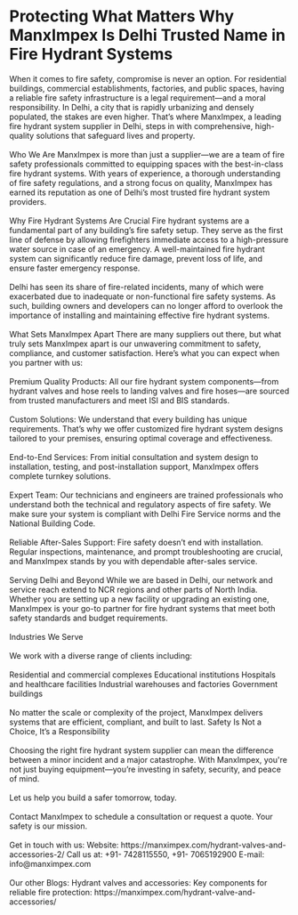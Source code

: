 <h1>Protecting What Matters Why ManxImpex Is Delhi Trusted Name in Fire Hydrant Systems</h1>
When it comes to fire safety, compromise is never an option. For residential buildings, commercial establishments, factories, and public spaces, having a reliable fire safety infrastructure is a legal requirement—and a moral responsibility. In Delhi, a city that is rapidly urbanizing and densely populated, the stakes are even higher. That’s where ManxImpex, a leading fire hydrant system supplier in Delhi, steps in with comprehensive, high-quality solutions that safeguard lives and property.<br><br>
Who We Are
ManxImpex is more than just a supplier—we are a team of fire safety professionals committed to equipping spaces with the best-in-class fire hydrant systems. With years of experience, a thorough understanding of fire safety regulations, and a strong focus on quality, ManxImpex has earned its reputation as one of Delhi’s most trusted fire hydrant system providers.<br><br>
Why Fire Hydrant Systems Are Crucial
Fire hydrant systems are a fundamental part of any building’s fire safety setup. They serve as the first line of defense by allowing firefighters immediate access to a high-pressure water source in case of an emergency. A well-maintained fire hydrant system can significantly reduce fire damage, prevent loss of life, and ensure faster emergency response.<br><br>
Delhi has seen its share of fire-related incidents, many of which were exacerbated due to inadequate or non-functional fire safety systems. As such, building owners and developers can no longer afford to overlook the importance of installing and maintaining effective fire hydrant systems.<br><br>
What Sets ManxImpex Apart
There are many suppliers out there, but what truly sets ManxImpex apart is our unwavering commitment to safety, compliance, and customer satisfaction. Here’s what you can expect when you partner with us:<br><br>
Premium Quality Products: All our fire hydrant system components—from hydrant valves and hose reels to landing valves and fire hoses—are sourced from trusted manufacturers and meet ISI and BIS standards.<br><br>
Custom Solutions: We understand that every building has unique requirements. That’s why we offer customized fire hydrant system designs tailored to your premises, ensuring optimal coverage and effectiveness.<br><br>
End-to-End Services: From initial consultation and system design to installation, testing, and post-installation support, ManxImpex offers complete turnkey solutions.<br><br>
Expert Team: Our technicians and engineers are trained professionals who understand both the technical and regulatory aspects of fire safety. We make sure your system is compliant with Delhi Fire Service norms and the National Building Code.<br><br>
Reliable After-Sales Support: Fire safety doesn’t end with installation. Regular inspections, maintenance, and prompt troubleshooting are crucial, and ManxImpex stands by you with dependable after-sales service.<br><br>
Serving Delhi and Beyond
While we are based in Delhi, our network and service reach extend to NCR regions and other parts of North India. Whether you are setting up a new facility or upgrading an existing one, ManxImpex is your go-to partner for fire hydrant systems that meet both safety standards and budget requirements.<br><br>
Industries We Serve<br><br>
We work with a diverse range of clients including:<br><br>
Residential and commercial complexes
Educational institutions
Hospitals and healthcare facilities
Industrial warehouses and factories
Government buildings<br><br>
No matter the scale or complexity of the project, ManxImpex delivers systems that are efficient, compliant, and built to last.
Safety Is Not a Choice, It’s a Responsibility<br><br>
Choosing the right fire hydrant system supplier can mean the difference between a minor incident and a major catastrophe. With ManxImpex, you're not just buying equipment—you’re investing in safety, security, and peace of mind.<br><br>
Let us help you build a safer tomorrow, today.<br><br>
Contact ManxImpex to schedule a consultation or request a quote. Your safety is our mission.<br><br>
Get in touch with us:
Website: https://manximpex.com/hydrant-valves-and-accessories-2/ 
Call us at: +91- 7428115550, +91- 7065192900
E-mail:  info@manximpex.com <br><br>
Our other Blogs:
Hydrant valves and accessories: Key components for reliable fire protection: https://manximpex.com/hydrant-valve-and-accessories/ 
